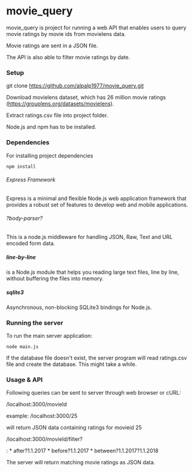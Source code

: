 # movie_query

movie_query is project for running a web API that enables users to query movie ratings by movie ids from movielens data.

Movie ratings are sent in a JSON file.

The API is also able to filter movie ratings by date.

### Setup

git clone https://github.com/alpalp1977/movie_query.git

Download movielens dataset, which has 26 million movie ratings (https://grouplens.org/datasets/movielens).

Extract ratings.csv file into project folder.

Node.js and npm has to be installed.

### Dependencies

For installing project dependencies
	
	npm install

###### Express Framework
Express is a minimal and flexible Node.js web application framework that provides a robust set of features to develop web and mobile applications.
	
###### ?body-parser?
This is a node.js middleware for handling JSON, Raw, Text and URL encoded form data.
	
##### line-by-line
is a Node.js module that helps you reading large text files, line by line, without buffering the files into memory.

##### sqlite3 
Asynchronous, non-blocking SQLite3 bindings for Node.js.

### Running the server
To run the main server application:
	
	node main.js

If the database file doesn't exist, the server program will read ratings.csv file and create the database. This might take a while.

### Usage & API
Following queries can be sent to server through web browser or cURL:

/localhost:3000/movieId

example: /localhost:3000/25

will return JSON data containing ratings for movieid 25

/localhost:3000/movieId/filter?<date>

<date>: 
	* after?1.1.2017
	* before?1.1.2017
	* between?1.1.2017?1.1.2018
	
The server will return matching movie ratings as JSON data.
